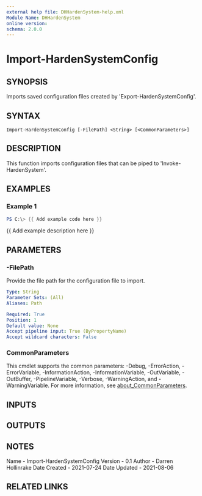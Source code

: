 ```yaml
---
external help file: DHHardenSystem-help.xml
Module Name: DHHardenSystem
online version:
schema: 2.0.0
---
```


# Import-HardenSystemConfig

## SYNOPSIS
Imports saved configuration files created by 'Export-HardenSystemConfig'.

## SYNTAX

```
Import-HardenSystemConfig [-FilePath] <String> [<CommonParameters>]
```

## DESCRIPTION
This function imports configuration files that can be piped to 'Invoke-HardenSystem'.

## EXAMPLES

### Example 1
```powershell
PS C:\> {{ Add example code here }}
```

{{ Add example description here }}

## PARAMETERS

### -FilePath
Provide the file path for the configuration file to import.

```yaml
Type: String
Parameter Sets: (All)
Aliases: Path

Required: True
Position: 1
Default value: None
Accept pipeline input: True (ByPropertyName)
Accept wildcard characters: False
```

### CommonParameters
This cmdlet supports the common parameters: -Debug, -ErrorAction, -ErrorVariable, -InformationAction, -InformationVariable, -OutVariable, -OutBuffer, -PipelineVariable, -Verbose, -WarningAction, and -WarningVariable. For more information, see [about_CommonParameters](http://go.microsoft.com/fwlink/?LinkID=113216).

## INPUTS

## OUTPUTS

## NOTES
Name         - Import-HardenSystemConfig
Version      - 0.1
Author       - Darren Hollinrake
Date Created - 2021-07-24
Date Updated - 2021-08-06

## RELATED LINKS
